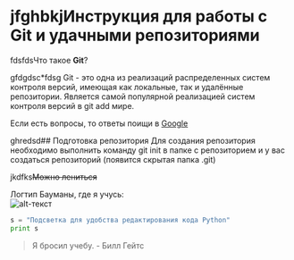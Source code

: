 # jfghbkjИнструкция для работы с Git и удачными репозиториями

 fdsfdsЧто такое **Git**?
  
gfdgdsc*fdsg Git - это одна из реализаций распределенных систем контроля версий, имеющая как локальные, так и удалённые репозитории. Является самой популярной реализацией систем контроля версий в git add мире.

Если есть вопросы, то ответы поищи в [Google](https://google.com)




ghredsd## Подготовка репозитория
   Для создания репозитория необходимо выполнить команду git init в папке с репозиторием и у вас создаться репозиторий (появится скрытая папка .git)

jkdfks~~Можно лениться~~

Логтип Бауманы, где я учусь:  
![alt-текст][logo]

[logo]: https://www.tadviser.ru/images/e/e9/Logo-bmstu-big.png "Наш университет"


```python
s = "Подсветка для удобства редактирования кода Python"
print s
```

> Я бросил учебу. - Билл Гейтс
